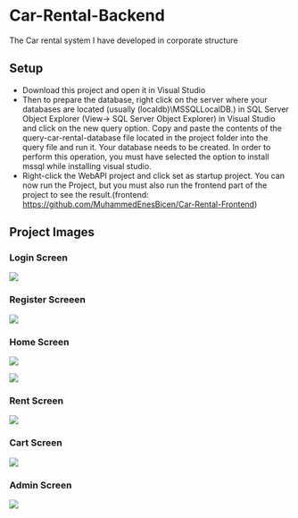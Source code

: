 # Car-Rental-Backend
The Car rental system I have developed in corporate structure


## Setup

- Download this project and open it in Visual Studio
- Then to prepare the database, right click on the server where your databases are located (usually (localdb)\MSSQLLocalDB.) in SQL Server Object Explorer (View-> SQL Server Object Explorer) in Visual Studio and click on the new query option. Copy and paste the contents of the query-car-rental-database file located in the project folder into the query file and run it. Your database needs to be created. In order to perform this operation, you must have selected the option to install mssql while installing visual studio.
- Right-click the WebAPI project and click set as startup project. You can now run the Project, but you must also run the frontend part of the project to see the result.(frontend: https://github.com/MuhammedEnesBicen/Car-Rental-Frontend)

## Project Images

### Login Screen
![](https://github.com/MuhammedEnesBicen/Car-Rental-Backend/blob/master/images/1.png)

### Register Screeen
![](https://github.com/MuhammedEnesBicen/Car-Rental-Backend/blob/master/images/2.png)

### Home Screen
![](https://github.com/MuhammedEnesBicen/Car-Rental-Backend/blob/master/images/3.png)

![](https://github.com/MuhammedEnesBicen/Car-Rental-Backend/blob/master/images/4.png)

### Rent Screen
![](https://github.com/MuhammedEnesBicen/Car-Rental-Backend/blob/master/images/5.png)

### Cart Screen
![](https://github.com/MuhammedEnesBicen/Car-Rental-Backend/blob/master/images/6.png)

### Admin Screen
![](https://github.com/MuhammedEnesBicen/Car-Rental-Backend/blob/master/images/7.png)
